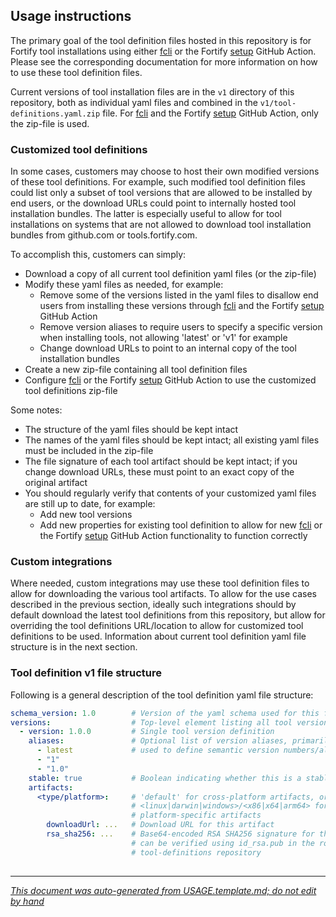 
<!-- START-INCLUDE:repo-usage.md -->

## Usage instructions

The primary goal of the tool definition files hosted in this repository is for Fortify tool installations using either [fcli](https://github.com/fortify/fcli) or the Fortify [setup](https://github.com/fortify/github-action/?tab=readme-ov-file#fortifygithub-actionsetup) GitHub Action. Please see the corresponding documentation for more information on how to use these tool definition files. 

Current versions of tool installation files are in the `v1` directory of this repository, both as individual yaml files and combined in the `v1/tool-definitions.yaml.zip` file. For [fcli](https://github.com/fortify/fcli) and the Fortify [setup](https://github.com/fortify/github-action/?tab=readme-ov-file#fortifygithub-actionsetup) GitHub Action, only the zip-file is used.

### Customized tool definitions

In some cases, customers may choose to host their own modified versions of these tool definitions. For example, such modified tool definition files could list only a subset of tool versions that are allowed to be installed by end users, or the download URLs could point to internally hosted tool installation bundles. The latter is especially useful to allow for tool installations on systems that are not allowed to download tool installation bundles from github.com or tools.fortify.com.

To accomplish this, customers can simply:
* Download a copy of all current tool definition yaml files (or the zip-file)
* Modify these yaml files as needed, for example:
    * Remove some of the versions listed in the yaml files to disallow end users from installing these versions through [fcli](https://github.com/fortify/fcli) and the Fortify [setup](https://github.com/fortify/github-action/?tab=readme-ov-file#fortifygithub-actionsetup) GitHub Action
    * Remove version aliases to require users to specify a specific version when installing tools, not allowing 'latest' or 'v1' for example
    * Change download URLs to point to an internal copy of the tool installation bundles
* Create a new zip-file containing all tool definition files
* Configure [fcli](https://github.com/fortify/fcli) or the Fortify [setup](https://github.com/fortify/github-action/?tab=readme-ov-file#fortifygithub-actionsetup) GitHub Action to use the customized tool definitions zip-file
    
Some notes:
* The structure of the yaml files should be kept intact
* The names of the yaml files should be kept intact; all existing yaml files must be included in the zip-file
* The file signature of each tool artifact should be kept intact; if you change download URLs, these must point to an exact copy of the original artifact
* You should regularly verify that contents of your customized yaml files are still up to date, for example:
    * Add new tool versions
    * Add new properties for existing tool definition to allow for new [fcli](https://github.com/fortify/fcli) or the Fortify [setup](https://github.com/fortify/github-action/?tab=readme-ov-file#fortifygithub-actionsetup) GitHub Action functionality to function correctly
    
### Custom integrations

Where needed, custom integrations may use these tool definition files to allow for downloading the various tool artifacts. To allow for the use cases described in the previous section, ideally such integrations should by default download the latest tool definitions from this repository, but allow for overriding the tool definitions URL/location to allow for customized tool definitions to be used. Information about current tool definition yaml file structure is in the next section.

### Tool definition v1 file structure

Following is a general description of the tool definition yaml file structure:

```yaml
schema_version: 1.0        # Version of the yaml schema used for this file
versions:                  # Top-level element listing all tool versions
  - version: 1.0.0         # Single tool version definition
    aliases:               # Optional list of version aliases, primarily
      - latest             # used to define semantic version numbers/aliases
      - "1"
      - "1.0"
    stable: true           # Boolean indicating whether this is a stable version
    artifacts:
      <type/platform>:     # 'default' for cross-platform artifacts, or
                           # <linux|darwin|windows>/<x86|x64|arm64> for
                           # platform-specific artifacts
        downloadUrl: ...   # Download URL for this artifact
        rsa_sha256: ...    # Base64-encoded RSA SHA256 signature for the artifact, 
                           # can be verified using id_rsa.pub in the root of the
                           # tool-definitions repository
                    
```


    

<!-- END-INCLUDE:repo-usage.md -->


---

*[This document was auto-generated from USAGE.template.md; do not edit by hand](https://github.com/fortify/shared-doc-resources/blob/main/USAGE.md)*
